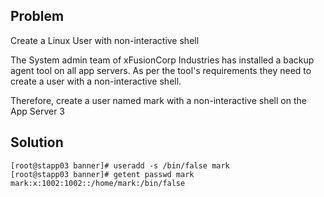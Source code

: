 ## Problem

Create a Linux User with non-interactive shell

The System admin team of xFusionCorp Industries has installed a backup agent tool on all app servers. As per the tool's requirements they need to create a user with a non-interactive shell.

Therefore, create a user named mark with a non-interactive shell on the App Server 3


## Solution

```
[root@stapp03 banner]# useradd -s /bin/false mark
[root@stapp03 banner]# getent passwd mark
mark:x:1002:1002::/home/mark:/bin/false
```
